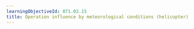 ```yaml
---
learningObjectiveId: 071.02.15
title: Operation influence by meteorological conditions (helicopter)
---
```



